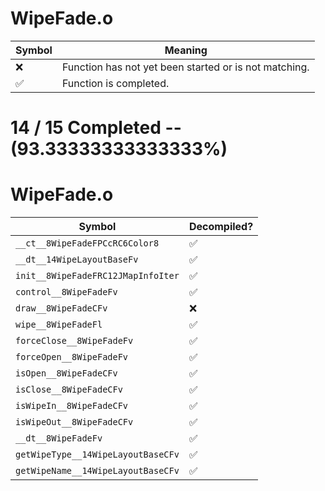 # WipeFade.o
| Symbol | Meaning 
| ------------- | ------------- 
| :x: | Function has not yet been started or is not matching. 
| :white_check_mark: | Function is completed. 


# 14 / 15 Completed -- (93.33333333333333%)
# WipeFade.o
| Symbol | Decompiled? |
| ------------- | ------------- |
| `__ct__8WipeFadeFPCcRC6Color8` | :white_check_mark: |
| `__dt__14WipeLayoutBaseFv` | :white_check_mark: |
| `init__8WipeFadeFRC12JMapInfoIter` | :white_check_mark: |
| `control__8WipeFadeFv` | :white_check_mark: |
| `draw__8WipeFadeCFv` | :x: |
| `wipe__8WipeFadeFl` | :white_check_mark: |
| `forceClose__8WipeFadeFv` | :white_check_mark: |
| `forceOpen__8WipeFadeFv` | :white_check_mark: |
| `isOpen__8WipeFadeCFv` | :white_check_mark: |
| `isClose__8WipeFadeCFv` | :white_check_mark: |
| `isWipeIn__8WipeFadeCFv` | :white_check_mark: |
| `isWipeOut__8WipeFadeCFv` | :white_check_mark: |
| `__dt__8WipeFadeFv` | :white_check_mark: |
| `getWipeType__14WipeLayoutBaseCFv` | :white_check_mark: |
| `getWipeName__14WipeLayoutBaseCFv` | :white_check_mark: |
